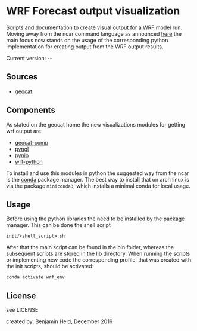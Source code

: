 # WRF Forecast output visualization

Scripts and documentation to create visual output for a WRF model run.
Moving away from the ncar command language as announced [here](http://www.ncl.ucar.edu/Document/Pivot_to_Python/september_2019_update.shtml)
the main focus now stands on the usage of the corresponding python implementation for creating output from the WRF output results.

Current version: --

## Sources
* [geocat](https://geocat.ucar.edu/pages/software.html)

## Components
As stated on the geocat home the new visualizations modules for getting wrf output are:
* [geocat-comp](https://github.com/NCAR/geocat-comp)
* [pyngl](https://github.com/NCAR/pyngl)
* [pynio](https://github.com/NCAR/pynio)
* [wrf-python](https://github.com/NCAR/wrf-python)

To install and use this modules in python the suggested way from the ncar is the [conda](https://conda.io/en/latest/)
package manager. The best way to install that on arch linux is via the package `miniconda3`, which installs a minimal conda
for local usage.

## Usage
Before using the python libraries the need to be installed by the package manager. This can be done the shell script
```
init/<shell_script>.sh
```
After that the main script can be found in the bin folder, whereas the subsequent scripts are stored in the lib directory.
When running the scripts or implementing new code the corresponding profile, that was created with the init scripts, should be activated:
```
conda activate wrf_env
```

## License
see LICENSE

created by: Benjamin Held, December 2019
